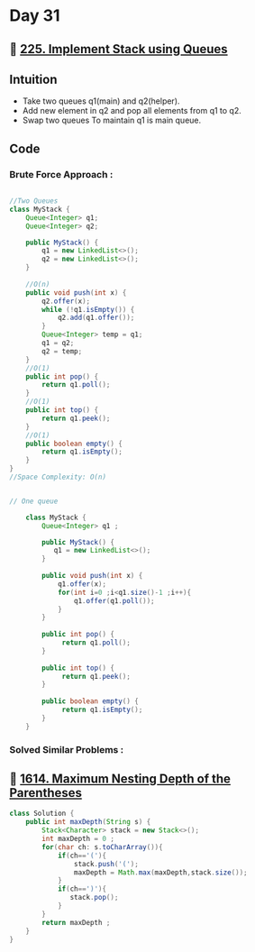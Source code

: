 # Day 31

## 🔗 [225. Implement Stack using Queues](https://leetcode.com/problems/implement-stack-using-queues/description/)

## Intuition
- Take two queues q1(main) and q2(helper).
- Add new element in q2 and pop all elements from q1 to q2.
- Swap two queues To maintain q1 is main queue.

## Code

### Brute Force Approach :

```java

//Two Queues
class MyStack {
    Queue<Integer> q1;
    Queue<Integer> q2;

    public MyStack() {
        q1 = new LinkedList<>();
        q2 = new LinkedList<>();
    }
    
    //O(n)
    public void push(int x) {
        q2.offer(x);
        while (!q1.isEmpty()) {
            q2.add(q1.offer());
        }
        Queue<Integer> temp = q1;
        q1 = q2;
        q2 = temp;
    }
    //O(1)
    public int pop() {
        return q1.poll();
    }
    //O(1)
    public int top() {
        return q1.peek();
    }
    //O(1)
    public boolean empty() {
        return q1.isEmpty();
    }
}
//Space Complexity: O(n)


// One queue

    class MyStack {
        Queue<Integer> q1 ;

        public MyStack() {
           q1 = new LinkedList<>();  
        }
        
        public void push(int x) {
            q1.offer(x);
            for(int i=0 ;i<q1.size()-1 ;i++){
                q1.offer(q1.poll());
            }
        }
        
        public int pop() {
             return q1.poll();
        }
        
        public int top() {
             return q1.peek();
        }
        
        public boolean empty() {
             return q1.isEmpty();
        }
    }
```

### Solved Similar Problems :

## 🔗 [1614. Maximum Nesting Depth of the Parentheses](https://leetcode.com/problems/maximum-nesting-depth-of-the-parentheses/description/)

```java
class Solution {
    public int maxDepth(String s) {
        Stack<Character> stack = new Stack<>();
        int maxDepth = 0 ;
        for(char ch: s.toCharArray()){
            if(ch=='('){
                stack.push('(');
                maxDepth = Math.max(maxDepth,stack.size());
            }
            if(ch==')'){
               stack.pop(); 
            }
        }
        return maxDepth ;
    }
}
```
